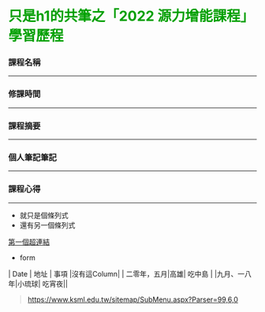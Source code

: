 # <font color = Tiffanyblue> 只是h1的共筆之「2022 源力增能課程」學習歷程 </font>
### 課程名稱
---
### 修課時間
---
### 課程摘要
---
### 個人筆記筆記
---
### 課程心得

---

- 就只是個條列式
- 還有另一個條列式

[第一個超連結](https://sch001.g0v.tw/)

- form


| Date | 地址 | 事項 |沒有這Column|
| 二零年，五月|高雄| 吃中島 |
|九月、一八年|小琉球| 吃宵夜||

> https://www.ksml.edu.tw/sitemap/SubMenu.aspx?Parser=99,6,0


